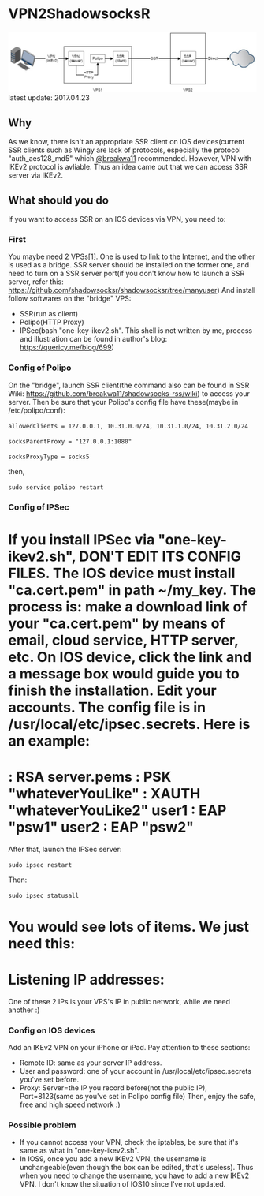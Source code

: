 # VPN2ShadowsocksR
![Process](/vpn2ssr.jpg)
latest update: 2017.04.23
## Why
  As we know, there isn't an appropriate SSR client on IOS devices(current SSR clients such as Wingy are lack of protocols, especially the protocol "auth_aes128_md5" which [@breakwa11](https://github.com/breakwa11) recommended. However, VPN with IKEv2 protocol is avliable. Thus an idea came out that we can access SSR server via IKEv2.
## What should you do
  If you want to access SSR on an IOS devices via VPN, you need to:
### First
  You maybe need 2 VPSs[1]. One is used to link to the Internet, and the other is used as a bridge. SSR server should be installed on the former one, and need to turn on a SSR server port(if you don't know how to launch a SSR server, refer this: https://github.com/shadowsocksr/shadowsocksr/tree/manyuser)
  And install follow softwares on the "bridge" VPS:
  * SSR(run as client)
  * Polipo(HTTP Proxy)
  * IPSec(bash "one-key-ikev2.sh". This shell is not written by me, process and illustration can be found in author's blog: https://quericy.me/blog/699)
###  Config of Polipo
  On the "bridge", launch SSR client(the command also can be found in SSR Wiki: https://github.com/breakwa11/shadowsocks-rss/wiki) to access your server. Then be sure that your Polipo's config file have these(maybe in /etc/polipo/conf):
  
`allowedClients = 127.0.0.1, 10.31.0.0/24, 10.31.1.0/24, 10.31.2.0/24`

`socksParentProxy = "127.0.0.1:1080"`

`socksProxyType = socks5`

  then,
  
`sudo service polipo restart`

###  Config of IPSec
  If you install IPSec via "one-key-ikev2.sh", DON'T EDIT ITS CONFIG FILES. The IOS device must install "ca.cert.pem" in path ~/my_key. The process is: make a download link of your "ca.cert.pem" by means of email, cloud service, HTTP server, etc. On IOS device, click the link and a message box would guide you to finish the installation.
  Edit your accounts. The config file is in /usr/local/etc/ipsec.secrets. Here is an example:
====================
: RSA server.pems
: PSK "whateverYouLike"
: XAUTH "whateverYouLike2"
user1 : EAP "psw1"
user2 : EAP "psw2"
====================
  After that, launch the IPSec server:

`sudo ipsec restart`

  Then:
  
`sudo ipsec statusall`

  You would see lots of items. We just need this:
==================== 
  Listening IP addresses:
  <IP1>
  <IP2>
====================
  One of these 2 IPs is your VPS's IP in public network, while we need another :)

###  Config on IOS devices
  Add an IKEv2 VPN on your iPhone or iPad. Pay attention to these sections:
  * Remote ID: same as your server IP address.
  * User and password: one of your account in /usr/local/etc/ipsec.secrets you've set before.
  * Proxy: Server=the IP you record before(not the public IP), Port=8123(same as you've set in Polipo config file)
Then, enjoy the safe, free and high speed network :)

### Possible problem
* If you cannot access your VPN, check the iptables, be sure that it's same as what in "one-key-ikev2.sh".
* In IOS9, once you add a new IKEv2 VPN, the username is unchangeable(even though the box can be edited, that's useless). Thus when you need to change the username, you have to add a new IKEv2 VPN. I don't know the situation of IOS10 since I've not updated.
